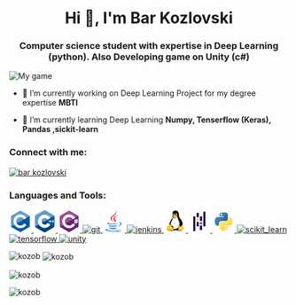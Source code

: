 <h1 align="center">Hi 👋, I'm Bar Kozlovski</h1>
<h3 align="center">Computer science student with expertise in Deep Learning (python). Also Developing game on Unity (c#)</h3>

<img src="https://media.licdn.com/dms/image/D4D16AQFruxbLjdQHmw/profile-displaybackgroundimage-shrink_350_1400/0/1667678634976?e=1678320000&v=beta&t=e9qJygaI35vq_Q3OzNMl4LLeOnevnm4KEMMe0KrzuMM" alt="My game">

- 🔭 I’m currently working on Deep Learning Project for my degree expertise **MBTI**

- 🌱 I’m currently learning Deep Learning **Numpy, Tenserflow (Keras), Pandas ,sickit-learn**

<h3 align="left">Connect with me:</h3>
<p align="left">
<a href="https://www.linkedin.com/in/bar-kozlovski-559a46226/" target="blank"><img align="center" src="https://raw.githubusercontent.com/rahuldkjain/github-profile-readme-generator/master/src/images/icons/Social/linked-in-alt.svg" alt="bar kozlovski" height="30" width="40" /></a>
</p>

<h3 align="left">Languages and Tools:</h3>
<p align="left"> <a href="https://www.cprogramming.com/" target="_blank" rel="noreferrer"> <img src="https://raw.githubusercontent.com/devicons/devicon/master/icons/c/c-original.svg" alt="c" width="40" height="40"/> </a> <a href="https://www.w3schools.com/cpp/" target="_blank" rel="noreferrer"> <img src="https://raw.githubusercontent.com/devicons/devicon/master/icons/cplusplus/cplusplus-original.svg" alt="cplusplus" width="40" height="40"/> </a> <a href="https://www.w3schools.com/cs/" target="_blank" rel="noreferrer"> <img src="https://raw.githubusercontent.com/devicons/devicon/master/icons/csharp/csharp-original.svg" alt="csharp" width="40" height="40"/> </a> <a href="https://git-scm.com/" target="_blank" rel="noreferrer"> <img src="https://www.vectorlogo.zone/logos/git-scm/git-scm-icon.svg" alt="git" width="40" height="40"/> </a> <a href="https://www.java.com" target="_blank" rel="noreferrer"> <img src="https://raw.githubusercontent.com/devicons/devicon/master/icons/java/java-original.svg" alt="java" width="40" height="40"/> </a> <a href="https://www.jenkins.io" target="_blank" rel="noreferrer"> <img src="https://www.vectorlogo.zone/logos/jenkins/jenkins-icon.svg" alt="jenkins" width="40" height="40"/> </a> <a href="https://www.linux.org/" target="_blank" rel="noreferrer"> <img src="https://raw.githubusercontent.com/devicons/devicon/master/icons/linux/linux-original.svg" alt="linux" width="40" height="40"/> </a> <a href="https://pandas.pydata.org/" target="_blank" rel="noreferrer"> <img src="https://raw.githubusercontent.com/devicons/devicon/2ae2a900d2f041da66e950e4d48052658d850630/icons/pandas/pandas-original.svg" alt="pandas" width="40" height="40"/> </a> <a href="https://www.python.org" target="_blank" rel="noreferrer"> <img src="https://raw.githubusercontent.com/devicons/devicon/master/icons/python/python-original.svg" alt="python" width="40" height="40"/> </a> <a href="https://scikit-learn.org/" target="_blank" rel="noreferrer"> <img src="https://upload.wikimedia.org/wikipedia/commons/0/05/Scikit_learn_logo_small.svg" alt="scikit_learn" width="40" height="40"/> </a> <a href="https://www.tensorflow.org" target="_blank" rel="noreferrer"> <img src="https://www.vectorlogo.zone/logos/tensorflow/tensorflow-icon.svg" alt="tensorflow" width="40" height="40"/> </a> <a href="https://unity.com/" target="_blank" rel="noreferrer"> <img src="https://www.vectorlogo.zone/logos/unity3d/unity3d-icon.svg" alt="unity" width="40" height="40"/> </a> </p>

<p><img align="left" src="https://github-readme-stats.vercel.app/api/top-langs?username=kozob&show_icons=true&locale=en&layout=compact" alt="kozob" /></p>

<p>&nbsp;<img align="center" src="https://github-readme-stats.vercel.app/api?username=kozob&show_icons=true&locale=en" alt="kozob" /></p>

<p><img align="center" src="https://github-readme-streak-stats.herokuapp.com/?user=kozob&" alt="kozob" /></p>

<p align="left"> <img src="https://komarev.com/ghpvc/?username=kozob&label=Profile%20views&color=0e75b6&style=flat" alt="kozob" /> </p>
